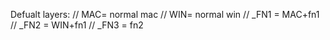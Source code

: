 Defualt layers:
// MAC= normal mac
//  WIN= normal win
// _FN1 = MAC+fn1
// _FN2 = WIN+fn1
// _FN3 = fn2

